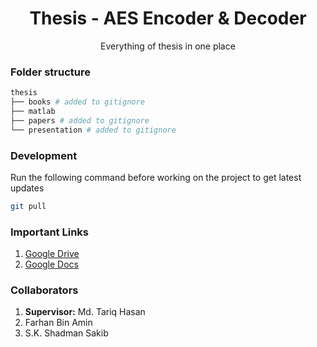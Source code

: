 <div align="center">
    <h1>Thesis - AES Encoder & Decoder</h1>
    <p>Everything of thesis in one place</p>
</div>

### Folder structure

```sh
thesis
├── books # added to gitignore
├── matlab
├── papers # added to gitignore
└── presentation # added to gitignore
```

### Development

Run the following command before working on the project to get latest updates

```sh
git pull
```

### Important Links

1. [Google Drive](https://drive.google.com/drive/folders/1dRsak-kmcnoMegEmPiCQnwnJrcU9DTy8?usp=sharing)
2. [Google Docs](https://docs.google.com/document/d/1znsHhR5HQr-FWDOx_CCvqDU8MGmBCGofvk-yMta4u_M/edit?usp=sharing)

### Collaborators

1. **Supervisor:** Md. Tariq Hasan
2. Farhan Bin Amin
3. S.K. Shadman Sakib
